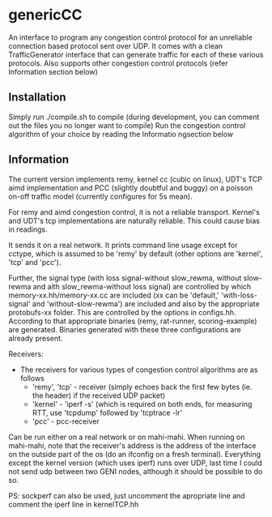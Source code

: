 # genericCC
An interface to program any congestion control protocol for an unreliable connection based protocol sent over UDP. It comes with a clean TrafficGenerator interface that can generate traffic for each of these various protocols. Also supports other congestion control protocols (refer Information section below)

Installation
------------
Simply run ./compile.sh to compile (during development, you can comment out the files you no longer want to compile)
Run the congestion control algorithm of your choice by reading the Informatio ngsection below

Information
-----------
The current version implements remy, kernel cc (cubic on linux), UDT's TCP aimd implementation and PCC (slightly doubtful and buggy) on a poisson on-off traffic model (currently configures for 5s mean).

For remy and aimd congestion control, it is not a reliable transport. Kernel's and UDT's tcp implementations are naturally reliable. This could cause bias in readings.

It sends it on a real network. It prints command line usage except for cctype, which is assumed to be 'remy' by default (other options are 'kernel', 'tcp' and 'pcc').

Further, the signal type (with loss signal-without slow_rewma, without slow-rewma and aith slow_rewma-without loss signal) are controlled by which memory-xx.hh/memory-xx.cc are included (xx can be 'default,' 'with-loss-signal' and 'without-slow-rewma') are included and also by the appropriate protobufs-xx folder. This are controlled by the options in configs.hh. According to that appropriate binaries (remy, rat-runner, scoring-example) are generated. Binaries generated with these three configurations are already present.

Receivers:
 - The receivers for various types of congestion control algorithms are as follows
   - 'remy', 'tcp' - receiver (simply echoes back the first few bytes (ie. the header) if the received UDP packet)
   - 'kernel' - 'iperf -s' (which is required on both ends, for measuring RTT, use 'tcpdump' followed by 'tcptrace -lr'
   - 'pcc' - pcc-receiver

Can be run either on a real network or on mahi-mahi. When running on mahi-mahi, note that the receiver's address is the address of the interface on the outside part of the os (do an ifconfig on a fresh terminal). Everything except the kernel version (which uses iperf) runs over UDP, last time I could not send udp between two GENI nodes, although it should be possible to do so.

PS: sockperf can also be used, just uncomment the apropriate line and comment the iperf line in kernelTCP.hh​
